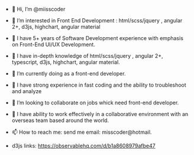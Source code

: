 - 👋 Hi, I’m @miisscoder
- 👀 I’m interested in Front End Development : html/scss/jquery , angular 2+, d3js, highchart, angular material
- 👀 I have 5+ years of Software Development experience with emphasis on Front-End UI/UX Development.
- 👀 I have in-depth knowledge of html/scss/jquery , angular 2+, typescript, d3js, highchart, angular material.
- 🌱 I’m currently doing as a front-end developer.
- 👀 I have strong experience in fast coding and the ability to troubleshoot and analyze 
- 💞️ I’m looking to collaborate on jobs whick need front-end developer.
- 👀 I have ability to work effectively in a collaborative environment with an overseas team based around the world.
- 📫 How to reach me: send me email: misscoder@hotmail.



- d3js links: https://observablehq.com/d/b1a8608979afbe47
